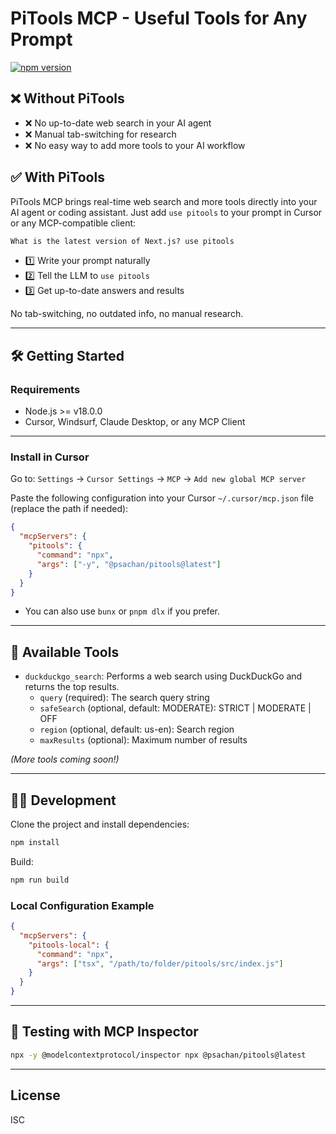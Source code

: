 # PiTools MCP - Useful Tools for Any Prompt

[![npm version](https://img.shields.io/npm/v/@psachan/pitools)](https://www.npmjs.com/package/@psachan/pitools)

## ❌ Without PiTools

- ❌ No up-to-date web search in your AI agent
- ❌ Manual tab-switching for research
- ❌ No easy way to add more tools to your AI workflow

## ✅ With PiTools

PiTools MCP brings real-time web search and more tools directly into your AI agent or coding assistant. Just add `use pitools` to your prompt in Cursor or any MCP-compatible client:

```txt
What is the latest version of Next.js? use pitools
```

- 1️⃣ Write your prompt naturally
- 2️⃣ Tell the LLM to `use pitools`
- 3️⃣ Get up-to-date answers and results

No tab-switching, no outdated info, no manual research.

---

## 🛠️ Getting Started

### Requirements
- Node.js >= v18.0.0
- Cursor, Windsurf, Claude Desktop, or any MCP Client

---

### Install in Cursor

Go to: `Settings` → `Cursor Settings` → `MCP` → `Add new global MCP server`

Paste the following configuration into your Cursor `~/.cursor/mcp.json` file (replace the path if needed):

```json
{
  "mcpServers": {
    "pitools": {
      "command": "npx",
      "args": ["-y", "@psachan/pitools@latest"]
    }
  }
}
```

- You can also use `bunx` or `pnpm dlx` if you prefer.

---

## 🧰 Available Tools

- `duckduckgo_search`: Performs a web search using DuckDuckGo and returns the top results.
  - `query` (required): The search query string
  - `safeSearch` (optional, default: MODERATE): STRICT | MODERATE | OFF
  - `region` (optional, default: us-en): Search region
  - `maxResults` (optional): Maximum number of results

*(More tools coming soon!)*

---

## 🧑‍💻 Development

Clone the project and install dependencies:

```bash
npm install
```

Build:

```bash
npm run build
```

### Local Configuration Example

```json
{
  "mcpServers": {
    "pitools-local": {
      "command": "npx",
      "args": ["tsx", "/path/to/folder/pitools/src/index.js"]
    }
  }
}
```

---

## 🧪 Testing with MCP Inspector

```bash
npx -y @modelcontextprotocol/inspector npx @psachan/pitools@latest
```

---

## License
ISC 